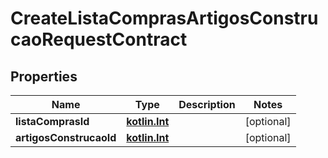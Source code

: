 # CreateListaComprasArtigosConstrucaoRequestContract

## Properties
Name | Type | Description | Notes
------------ | ------------- | ------------- | -------------
**listaComprasId** | [**kotlin.Int**](.md) |  |  [optional]
**artigosConstrucaoId** | [**kotlin.Int**](.md) |  |  [optional]
